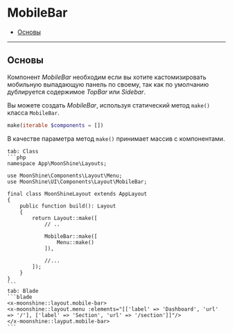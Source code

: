 # MobileBar

- [Основы](#basics)

---

<a name="basics"></a>
## Основы

Компонент *MobileBar* необходим если вы хотите кастомизировать мобильную выпадающую панель по своему, 
так как по умолчанию дублируется содержимое *TopBar* или *Sidebar*.

Вы можете создать *MobileBar*, используя статический метод `make()` класса `MobileBar`.

```php
make(iterable $components = [])
```

В качестве параметра метод `make()` принимает массив с компонентами.

~~~tabs
tab: Class
```php
namespace App\MoonShine\Layouts;

use MoonShine\Components\Layout\Menu;
use MoonShine\UI\Components\Layout\MobileBar;

final class MoonShineLayout extends AppLayout
{
    public function build(): Layout
    {
        return Layout::make([
            // ..
            
            MobileBar::make([
                Menu::make()
            ]),

            //...
        ]);
    }
}
```
tab: Blade
```blade
<x-moonshine::layout.mobile-bar>
<x-moonshine::layout.menu :elements="[['label' => 'Dashboard', 'url' => '/'], ['label' => 'Section', 'url' => '/section']]"/>
</x-moonshine::layput.mobile-bar>
```
~~~